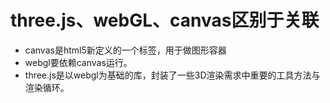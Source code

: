 # three.js、webGL、canvas区别于关联

- canvas是html5新定义的一个标签，用于做图形容器
- webgl要依赖canvas运行。
- three.js是以webgl为基础的库，封装了一些3D渲染需求中重要的工具方法与渲染循环。